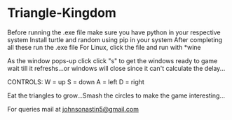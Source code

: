 # Triangle-Kingdom
Before running the .exe file make sure you have python in your respective system
Install turtle and random using pip in your system
After completing all these run the .exe file
For Linux, click the file and run with *wine

As the window pops-up click click "s" to get the windows ready to game wait till it refreshs...or windows will close since it can't calculate the delay...

CONTROLS:
W = up
S = down
A = left
D = right

Eat the triangles to grow...Smash the circles to make the game interesting... 

For queries mail at johnsonastin5@gmail.com 
